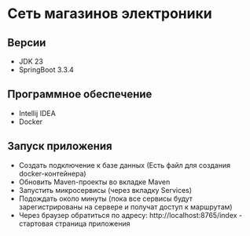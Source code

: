 # Сеть магазинов электроники

##  Версии
* JDK 23
* SpringBoot 3.3.4

## Программное обеспечение
* Intellij IDEA
* Docker

## Запуск приложения
* Создать подключение к базе данных (Есть файл для создания docker-контейнера)
* Обновить Maven-проекты во вкладке Maven
* Запустить микросервисы (через вкладку Services)
* Подождать около минуты (пока все сервисы будут зарегистрированы на сервере и получат доступ к маршрутам)
* Через браузер обратиться по адресу: http://localhost:8765/index - стартовая страница приложения